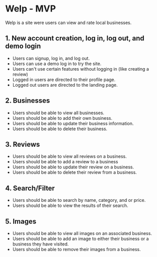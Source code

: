 # Welp - MVP

Welp is a site were users can view and rate local businesses.

## 1. New account creation, log in, log out, and demo login
- Users can signup, log in, and log out.
- Users can use a demo log in to try the site.
- Users can't use certain features without logging in (like creating a review)
- Logged in users are directed to their profile page.
- Logged out users are directed to the landing page.

## 2. Businesses
- Users should be able to view all businesses.
- Users should be able to add their own business.
- Users should be able to update their business information.
- Users should be able to delete their business.

## 3. Reviews
- Users should be able to view all reviews on a business.
- Users should be able to add a review to a business
- Users should be able to update their review on a business.
- Users should be able to delete their review from a business.

## 4. Search/Filter
- Users should be able to search by name, category, and or price.
- Users should be able to view the results of their search.

## 5. Images
- Users should be able to view all images on an associated business.
- Users should be able to add an image to either their business or a business they have visited.
- Users should be able to remove their images from a business.
